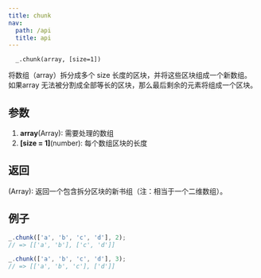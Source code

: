 ```yaml
---
title: chunk
nav:
  path: /api
  title: api
---
```


```
  _.chunk(array, [size=1])
```

将数组（array）拆分成多个 size 长度的区块，并将这些区块组成一个新数组。 如果array 无法被分割成全部等长的区块，那么最后剩余的元素将组成一个区块。


## 参数

  1. **array**(Array): 需要处理的数组
  2. **[size = 1]**(number): 每个数组区块的长度

## 返回
  (Array): 返回一个包含拆分区块的新书组（注：相当于一个二维数组）。

## 例子

```js
_.chunk(['a', 'b', 'c', 'd'], 2);
// => [['a', 'b'], ['c', 'd']]

_.chunk(['a', 'b', 'c', 'd'], 3);
// => [['a', 'b', 'c'], ['d']]

```

